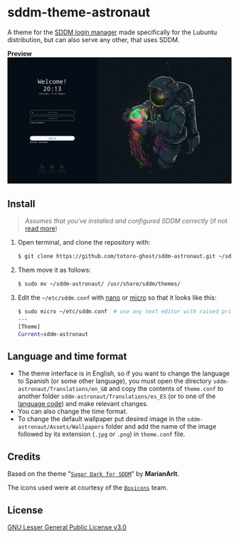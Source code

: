 # sddm-theme-astronaut

A theme for the [SDDM login manager](https://github.com/sddm/sddm) made specifically for the Lubuntu distribution, but can also serve any other, that uses SDDM.

**Preview**
![Theme with Lubuntu Wallpaper](preview.png)

## Install

> _Assumes that you've installed and configured SDDM correctly_ (if not [read more](https://wiki.archlinux.org/title/SDDM))

1. Open terminal, and clone the repository with:

   ```sh
   $ git clone https://github.com/totoro-ghost/sddm-astronaut.git ~/sddm-astronaut/
   ```
   
2. Them move it as follows:

   ```sh
   $ sudo mv ~/sddm-astronaut/ /usr/share/sddm/themes/
   ```

3. Edit the `~/etc/sddm.conf` with [nano](https://www.nano-editor.org) or [micro](https://micro-editor.github.io) so that it looks like this:
   ```sh
   $ sudo micro ~/etc/sddm.conf  # use any text editor with raised privileges
   ---
   [Theme]
   Current=sddm-astronaut
   ```

## Language and time format 

- The theme interface is in English, so if you want to change the language to Spanish (or some other language), you must open the directory `sddm-astronaut/Translations/en_GB` and copy the contents of `theme.conf` to another folder `sddm-astronaut/Translations/es_ES` (or to one of the [language code](https://www.fincher.org/Utilities/CountryLanguageList.shtml)) and make relevant changes.
- You can also change the time format.
- To change the default wallpaper put desired image in the `sddm-astronaut/Assets/Wallpapers` folder and add the name of the image followed by its extension (`.jpg` or `.png`) in `theme.conf` file.

## Credits

Based on the theme "[`Sugar Dark for SDDM`](https://github.com/MarianArlt/sddm-sugar-dark)" by **MarianArlt**.

The icons used were at courtesy of the [`Boxicons`](https://boxicons.com/) team.

## License
[GNU Lesser General Public License v3.0](LICENSE)
